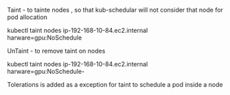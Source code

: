Taint - to tainte nodes , so that kub-schedular will not consider that node for pod allocation

kubectl taint nodes ip-192-168-10-84.ec2.internal harware=gpu:NoSchedule

UnTaint - to remove taint on nodes

kubectl taint nodes ip-192-168-10-84.ec2.internal harware=gpu:NoSchedule-

Tolerations is added as a exception for taint to schedule a pod inside a node